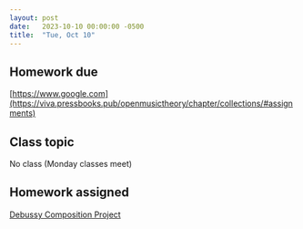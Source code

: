 ```yaml
---
layout: post
date:   2023-10-10 00:00:00 -0500
title:  "Tue, Oct 10"
---
```


## Homework due

[https://www.google.com](https://viva.pressbooks.pub/openmusictheory/chapter/collections/#assignments)

## Class topic

No class (Monday classes meet)

## Homework assigned

[Debussy Composition Project](https://www.google.com)

